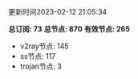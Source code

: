更新时间2023-02-12 21:05:34

**总订阅: 73**
**总节点: 870**
**有效节点: 265**
- v2ray节点: 145
- ss节点: 117
- trojan节点: 3
